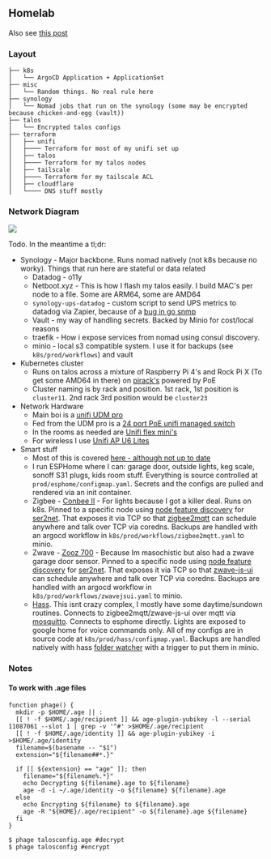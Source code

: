 ## Homelab ##

Also see [this post](https://markyoung.us/post/smart-home/)

### Layout

```
├── k8s
│   └── ArgoCD Application + ApplicationSet
├── misc
│   └── Random things. No real rule here
├── synology
│   └── Nomad jobs that run on the synology (some may be encrypted because chicken-and-egg (vault))
├── talos
│   └── Encrypted talos configs
├── terraform
│   ├── unifi
│   ├──── Terraform for most of my unifi set up
│   ├── talos
│   ├──── Terraform for my talos nodes
│   ├── tailscale
│   ├──── Terraform for my tailscale ACL
│   ├── cloudflare
│   └──── DNS stuff mostly
```

### Network Diagram

![](https://markyoung.us/images/router.jpg)

Todo. In the meantime a tl;dr:

* Synology - Major backbone. Runs nomad natively (not k8s because no worky). Things that run here are stateful or data related
  * Datadog - o11y
  * Netboot.xyz - This is how I flash my talos easily. I build MAC's per node to a file. Some are ARM64, some are AMD64
  * `synology-ups-datadog` - custom script to send UPS metrics to datadog via Zapier, because of a [bug in go snmp](https://github.com/DataDog/integrations-core/issues/10899)
  * Vault - my way of handling secrets. Backed by Minio for cost/local reasons
  * traefik - How i expose services from nomad using consul discovery.
  * minio - local s3 compatible system. I use it for backups (see `k8s/prod/workflows`) and vault
* Kubernetes cluster
  * Runs on talos across a mixture of Raspberry Pi 4's and Rock Pi X (To get some AMD64 in there) on [pirack's](https://www.uctronics.com/uctronics-for-raspberry-pi-rack-with-micro-hdmi-adapter-boards-19-1u-rack-mount-supports-1-4-units-of-raspberry-pi-4-model-b-u6128.html) powered by PoE
  * Cluster naming is by rack and position. 1st rack, 1st position is `cluster11`. 2nd rack 3rd position would be `cluster23`
* Network Hardware
  * Main boi is a [unifi UDM pro](https://store.ui.com/us/en/products/udm-pro)
  * Fed from the UDM pro is a [24 port PoE unifi managed switch](https://store.ui.com/us/en/pro/category/all-switching/products/usw-pro-24-poe)
  * In the rooms as needed are [Unifi flex mini's](https://store.ui.com/us/en/pro/category/all-switching/products/usw-flex-mini)
  * For wireless I use [Unifi AP U6 Lites](https://store.ui.com/us/en/pro/category/all-wifi/products/u6-lite)
* Smart stuff
  * Most of this is covered [here - although not up to date](https://markyoung.us/post/smart-home/)
  * I run ESPHome where I can: garage door, outside lights, keg scale, sonoff S31 plugs, kids room stuff. Everything is source controlled at `prod/esphome/configmap.yaml`. Secrets and the configs are pulled and rendered via an init container.
  * Zigbee - [Conbee II](https://phoscon.de/en/conbee2) - For lights because I got a killer deal. Runs on k8s. Pinned to a specific node using [node feature discovery](https://github.com/kubernetes-sigs/node-feature-discovery) for [ser2net](https://github.com/cminyard/ser2net). That exposes it via TCP so that [zigbee2mqtt](https://www.zigbee2mqtt.io/) can schedule anywhere and talk over TCP via coredns. Backups are handled with an argocd workflow in `k8s/prod/workflows/zigbee2mqtt.yaml` to minio.
  * Zwave - [Zooz 700](https://www.thesmartesthouse.com/products/zooz-usb-700-series-z-wave-plus-s2-stick-zst10-700) - Because Im masochistic but also had a zwave garage door sensor. Pinned to a specific node using [node feature discovery](https://github.com/kubernetes-sigs/node-feature-discovery) for [ser2net](https://github.com/cminyard/ser2net). That exposes it via TCP so that [zwave-js-ui](https://github.com/zwave-js/zwave-js-ui) can schedule anywhere and talk over TCP via coredns. Backups are handled with an argocd workflow in `k8s/prod/workflows/zwavejsui.yaml` to minio.
  * [Hass](https://www.home-assistant.io/). This isnt crazy complex, I mostly have some daytime/sundown routines. Connects to zigbee2mqtt/zwave-js-ui over mqtt via [mosquitto](https://mosquitto.org/). Connects to esphome directly. Lights are exposed to google home for voice commands only. All of my configs are in source code at `k8s/prod/hass/configmap.yaml`. Backups are handled natively with hass [folder watcher](https://www.home-assistant.io/integrations/folder_watcher/) with a trigger to put them in minio.


### Notes


#### To work with .age files

```
function phage() {
  mkdir -p $HOME/.age || :
  [[ ! -f $HOME/.age/recipient ]] && age-plugin-yubikey -l --serial 11087061 --slot 1 | grep -v '^#' >$HOME/.age/recipient
  [[ ! -f $HOME/.age/identity ]] && age-plugin-yubikey -i >$HOME/.age/identity
  filename=$(basename -- "$1")
  extension="${filename##*.}"

  if [[ ${extension} == "age" ]]; then
    filename="${filename%.*}"
    echo Decrypting ${filename}.age to ${filename}
    age -d -i ~/.age/identity -o ${filename} ${filename}.age
  else
    echo Encrypting ${filename} to ${filename}.age
    age -R "${HOME}/.age/recipient" -o ${filename}.age ${filename}
  fi
}

$ phage talosconfig.age #decrypt
$ phage talosconfig #encrypt
```
